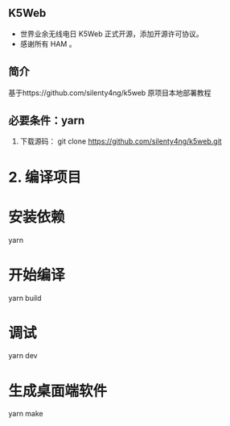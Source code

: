  ## K5Web

- 世界业余无线电日 K5Web 正式开源，添加开源许可协议。
- 感谢所有 HAM 。

## 简介
基于https://github.com/silenty4ng/k5web 
原项目本地部署教程


## 必要条件：yarn
1. 下载源码：
 git clone https://github.com/silenty4ng/k5web.git
# 2. 编译项目
# 安装依赖
yarn
# 开始编译
yarn build
# 调试
yarn dev
 #  生成桌面端软件
yarn make
